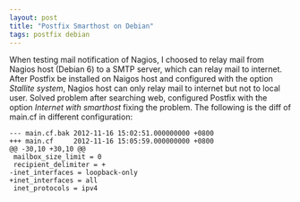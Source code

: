 ```yaml
---
layout: post
title: "Postfix Smarthost on Debian"
tags: postfix debian
---
```


When testing mail notification of Nagios, I choosed to relay mail from Nagios host (Debian 6) to a SMTP server, which can relay mail to internet. After Postfix be installed on Naigos host and configured with the option *Stallite system*, Nagios host can only relay mail to internet but not to local user. Solved problem after searching web, configured Postfix with the option *Internet with smarthost* fixing the problem. The following is the diff of main.cf in different configuration:

    --- main.cf.bak 2012-11-16 15:02:51.000000000 +0800
    +++ main.cf     2012-11-16 15:05:59.000000000 +0800
    @@ -30,10 +30,10 @@
     mailbox_size_limit = 0
     recipient_delimiter = +
    -inet_interfaces = loopback-only
    +inet_interfaces = all
     inet_protocols = ipv4

